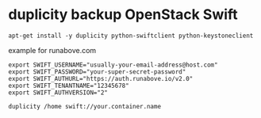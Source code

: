 # duplicity backup OpenStack Swift

```
apt-get install -y duplicity python-swiftclient python-keystoneclient
```

example for runabove.com

```
export SWIFT_USERNAME="usually-your-email-address@host.com"
export SWIFT_PASSWORD="your-super-secret-password"
export SWIFT_AUTHURL="https://auth.runabove.io/v2.0"
export SWIFT_TENANTNAME="12345678"
export SWIFT_AUTHVERSION="2"
```

```
duplicity /home swift://your.container.name
```
